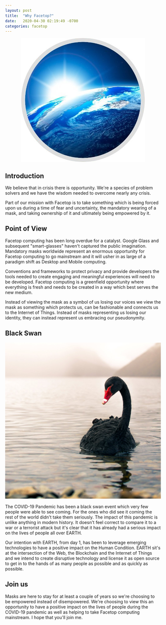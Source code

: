 ```yaml
---
layout: post
title:  "Why Facetop?"
date:   2020-04-30 02:19:49 -0700
categories: facetop
---
```

<style>
    .centered {
        text-align: center;
    }
</style>

<div class="centered">
  <img src="/assets/earth_engineering_logo.jpg">
</div>

## Introduction

We believe that in crisis there is opportunity. We're a species of problem solvers and we have the wisdom needed to overcome nearly any crisis.

Part of our mission with Facetop is to take something which is being forced upon us during a time of fear and uncertainty, the mandatory wearing of a mask, and taking ownership of it and ultimately being empowered by it.

## Point of View

Facetop computing has been long overdue for a catalyst. Google Glass and subsequent "smart-glasses" haven't captured the public imagination. Mandatory masks worldwide represent an enormous opportunity for Facetop computing to go mainstream and it will usher in as large of a paradigm shift as Desktop and Mobile computing. 

Conventions and frameworks to protect privacy and provide developers the tools needed to create engaging and meaningful experiences will need to be developed. Facetop computing is a greenfield opportunity where everything is fresh and needs to be created in a way which best serves the new medium.

Instead of viewing the mask as a symbol of us losing our voices we view the mask as something which protects us, can be fashionable and connects us to the Internet of Things. Instead of masks representing us losing our identity, they can instead represent us embracing our pseudonymity.

## Black Swan

![Black swan](/assets/black-swan.jpg)

The COVID-19 Pandemic has been a black swan event which very few people were able to see coming. For the ones who did see it coming the rest of the world didn't take them seriously. The impact of this pandemic is unlike anything in modern history. It doesn't feel correct to compare it to a war or a terrorist attack but it's clear that it has already had a serious impact on the lives of people all over EARTH.

Our intention with EARTH, from day 1, has been to leverage emerging technologies to have a positive impact on the Human Condition. EARTH sit's at the intersection of the Web, the Blockchain and the Internet of Things and we intend to create disruptive technology and license it as open source to get in to the hands of as many people as possible and as quickly as possible.

## Join us

Masks are here to stay for at least a couple of years so we're choosing to be empowered instead of disempowered. We're choosing to view this an opportunity to have a positive impact on the lives of people during the COVID-19 pandemic as well as helping to take Facetop computing mainstream. I hope that you'll join me.
